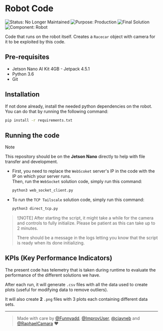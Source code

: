 # Robot Code

![Status: No Longer Maintained](https://img.shields.io/badge/status-no--longer--maintained-red?style=for-the-badge)
![Purpose: Production](https://img.shields.io/badge/purpose-production-blue?style=for-the-badge)
![Final Solution](https://img.shields.io/badge/final--solution-YES-success?style=for-the-badge)
![Component: Robot](https://img.shields.io/badge/component-robot-blue?style=for-the-badge)

Code that runs on the robot itself. Creates a `Racecar` object with camera for it to be exploited by this code.

## Pre-requisites

- Jetson Nano AI Kit 4GB - Jetpack 4.5.1
- Python 3.6
- Git

## Installation

If not done already, install the needed python dependencies on the robot. You can do that by running the following command:

```bash
pip install -r requirements.txt
```

## Running the code

> [!NOTE]
> This repository should be on the **Jetson Nano** directly to help with file transfer and development.

- First, you need to replace the `WebScoket` server's IP in the code with the IP on which your server runs.\
    Then, run the `WebSocket` solution code, simply run this command:
    ```bash
    python3 web_socket_client.py
    ```

- To run the `TCP Tailscale` solution code, simply run this command:
    ```bash
    python3 direct_tcp.py
    ```

> ![NOTE]
> After starting the script, it might take a while for the camera and controls to fully initialize. Please be patient as this can take up to 2 minutes.
>
> There should be a message in the logs letting you know that the script is ready when its done initializing.

## KPIs (Key Performance Indicators)

The present code has telemetry that is taken during runtime to evaluate the performance of the different solutions we have.

After each run, it will generate `.csv` files with all the data used to create plots (useful for modifying data to remove outliers). 

It will also create **2** `.png` files with 3 plots each containing different data sets.

---

> Made with care by [@Funnyadd](https://github.com/Funnyadd), [@ImprovUser](https://github.com/ImprovUser), [@cjayneb](https://github.com/cjayneb) and [@RaphaelCamara](https://github.com/RaphaelCamara) ❤️
